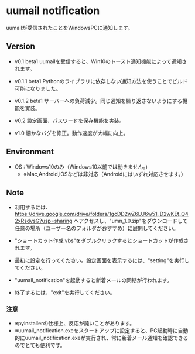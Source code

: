 # uumail notification

uumailが受信されたことをWindowsPCに通知します。

## Version

- v0.1 beta1 uumailを受信すると、Win10のトースト通知機能によって通知されます。

- v0.1.1 beta1 Pythonのライブラリに依存しない通知方法を使うことでビルド可能になりました。

- v0.1.2 beta1 サーバーへの負荷減少。同じ通知を繰り返さないようにする機能を実装。

- v0.2 設定画面、パスワードを保存機能を実装。

- v1.0 細かなバグを修正。動作速度が大幅に向上。

## Environment

- OS : Windows10のみ（Windows10以前では動きません。)
  - ※Mac,Android,iOSなどは非対応（Androidにはいずれ対応させます。）

## Note

- 利用するには、
<https://drive.google.com/drive/folders/1gcDD2wZ6LU6w51_D2wKEt_Q42xRsdvsG?usp=sharing>
へアクセスし、"umn_1.0.zip"をダウンロードして任意の場所（ユーザー名のフォルダがおすすめ）に展開してください。

- "ショートカット作成.vbs"をダブルクリックするとショートカットが作成されます。

- 最初に設定を行ってください。設定画面を表示するには、"setting"を実行してください。

- "uumail_notification"を起動すると新着メールの同期が行われます。

- 終了するには、"exit"を実行してください。

### 注意

- ※pyinstallerの仕様上、反応が鈍いことがあります。
- ※uumail_notification.exeをスタートアップに設定すると、PC起動時に自動的にuumail_notification.exeが実行され、常に新着メール通知を確認できるのでとても便利です。
